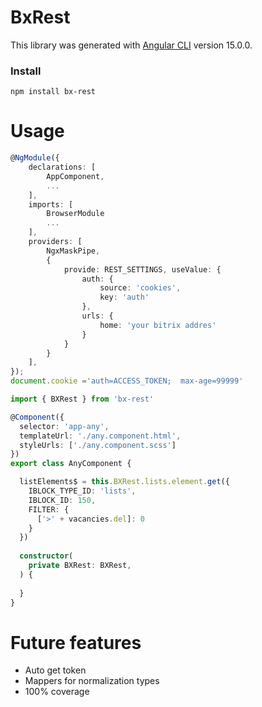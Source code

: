 # BxRest

This library was generated with [Angular CLI](https://github.com/angular/angular-cli) version 15.0.0.

### Install

```shell
npm install bx-rest
```
# Usage
```typescript
@NgModule({
    declarations: [
        AppComponent,
        ...
    ],
    imports: [
        BrowserModule
        ...
    ],
    providers: [
        NgxMaskPipe,
        {
            provide: REST_SETTINGS, useValue: {
                auth: {
                    source: 'cookies',
                    key: 'auth'
                },
                urls: {
                    home: 'your bitrix addres'
                }
            }
        }
    ],
});
document.cookie ='auth=ACCESS_TOKEN;  max-age=99999'
```
```typescript
import { BXRest } from 'bx-rest'

@Component({
  selector: 'app-any',
  templateUrl: './any.component.html',
  styleUrls: ['./any.component.scss']
})
export class AnyComponent {

  listElements$ = this.BXRest.lists.element.get({
    IBLOCK_TYPE_ID: 'lists',
    IBLOCK_ID: 150,
    FILTER: {
      ['>' + vacancies.del]: 0
    }
  })
    
  constructor(
    private BXRest: BXRest,
  ) {
      
  }
}
```

# Future features
- Auto get token
- Mappers for normalization types
- 100% coverage
  
